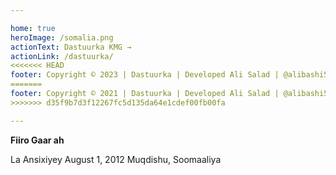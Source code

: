 ```yaml
---

home: true
heroImage: /somalia.png
actionText: Dastuurka KMG →
actionLink: /dastuurka/
<<<<<<< HEAD
footer: Copyright © 2023 | Dastuurka | Developed Ali Salad | @alibashi5
=======
footer: Copyright © 2021 | Dastuurka | Developed Ali Salad | @alibashi5
>>>>>>> d35f9b7d3f12267fc5d135da64e1cdef00fb00fa

---
```



<div class="tip custom-block"><p class="custom-block-title"></p><strong>Fiiro Gaar ah</strong><p>La Ansixiyey August 1, 2012 Muqdishu, Soomaaliya</p></div>


